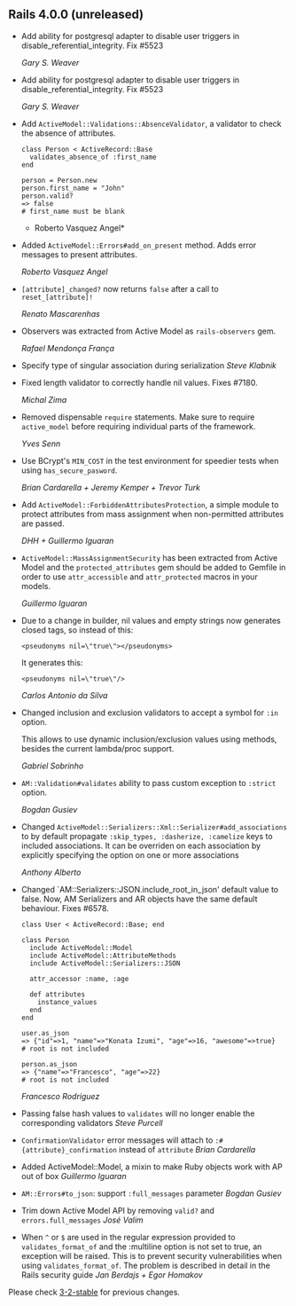 ## Rails 4.0.0 (unreleased) ##

*   Add ability for postgresql adapter to disable user triggers in disable_referential_integrity.
    Fix #5523

    *Gary S. Weaver*

*   Add ability for postgresql adapter to disable user triggers in disable_referential_integrity.
    Fix #5523

    *Gary S. Weaver*

*   Add `ActiveModel::Validations::AbsenceValidator`, a validator to check the
    absence of attributes.

        class Person < ActiveRecord::Base
          validates_absence_of :first_name
        end

        person = Person.new
        person.first_name = "John"
        person.valid?
        => false
        # first_name must be blank

    * Roberto Vasquez Angel*

*   Added `ActiveModel::Errors#add_on_present` method. Adds error messages to
    present attributes.

    *Roberto Vasquez Angel*

*   `[attribute]_changed?` now returns `false` after a call to `reset_[attribute]!`

    *Renato Mascarenhas*

*   Observers was extracted from Active Model as `rails-observers` gem.

    *Rafael Mendonça França*

*   Specify type of singular association during serialization *Steve Klabnik*

*   Fixed length validator to correctly handle nil values. Fixes #7180.

    *Michal Zima*

*   Removed dispensable `require` statements. Make sure to require `active_model` before requiring
    individual parts of the framework.

    *Yves Senn*

*   Use BCrypt's `MIN_COST` in the test environment for speedier tests when using `has_secure_pasword`.

    *Brian Cardarella + Jeremy Kemper + Trevor Turk*

*   Add `ActiveModel::ForbiddenAttributesProtection`, a simple module to
    protect attributes from mass assignment when non-permitted attributes are passed.

    *DHH + Guillermo Iguaran*

*   `ActiveModel::MassAssignmentSecurity` has been extracted from Active Model and the
    `protected_attributes` gem should be added to Gemfile in order to use
    `attr_accessible` and `attr_protected` macros in your models.

    *Guillermo Iguaran*

*   Due to a change in builder, nil values and empty strings now generates
    closed tags, so instead of this:

        <pseudonyms nil=\"true\"></pseudonyms>

    It generates this:

        <pseudonyms nil=\"true\"/>

    *Carlos Antonio da Silva*

*   Changed inclusion and exclusion validators to accept a symbol for `:in` option.

    This allows to use dynamic inclusion/exclusion values using methods, besides the current lambda/proc support.

    *Gabriel Sobrinho*

*   `AM::Validation#validates` ability to pass custom exception to `:strict` option.

    *Bogdan Gusiev*

*   Changed `ActiveModel::Serializers::Xml::Serializer#add_associations` to by default
    propagate `:skip_types, :dasherize, :camelize` keys to included associations.
    It can be overriden on each association by explicitly specifying the option on one
    or more associations

    *Anthony Alberto*

*   Changed `AM::Serializers::JSON.include_root_in_json' default value to false.
    Now, AM Serializers and AR objects have the same default behaviour. Fixes #6578.

        class User < ActiveRecord::Base; end

        class Person
          include ActiveModel::Model
          include ActiveModel::AttributeMethods
          include ActiveModel::Serializers::JSON

          attr_accessor :name, :age

          def attributes
            instance_values
          end
        end

        user.as_json
        => {"id"=>1, "name"=>"Konata Izumi", "age"=>16, "awesome"=>true}
        # root is not included

        person.as_json
        => {"name"=>"Francesco", "age"=>22}
        # root is not included

    *Francesco Rodriguez*

*   Passing false hash values to `validates` will no longer enable the corresponding validators *Steve Purcell*

*   `ConfirmationValidator` error messages will attach to `:#{attribute}_confirmation` instead of `attribute` *Brian Cardarella*

*   Added ActiveModel::Model, a mixin to make Ruby objects work with AP out of box *Guillermo Iguaran*

*   `AM::Errors#to_json`: support `:full_messages` parameter *Bogdan Gusiev*

*   Trim down Active Model API by removing `valid?` and `errors.full_messages` *José Valim*

*   When `^` or `$` are used in the regular expression provided to `validates_format_of` and the :multiline option is not set to true, an exception will be raised. This is to prevent security vulnerabilities when using `validates_format_of`. The problem is described in detail in the Rails security guide *Jan Berdajs + Egor Homakov*

Please check [3-2-stable](https://github.com/rails/rails/blob/3-2-stable/activemodel/CHANGELOG.md) for previous changes.
